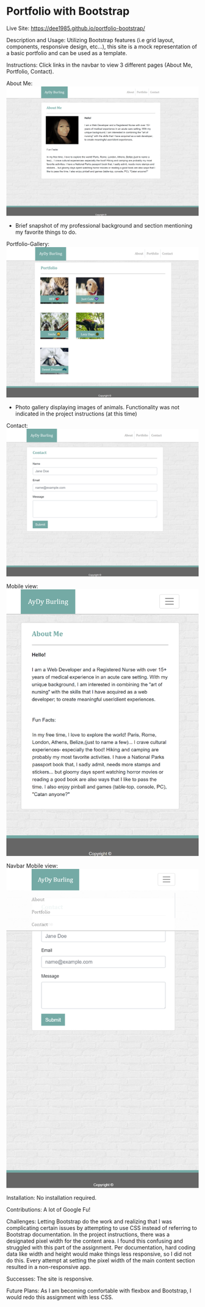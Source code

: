 # Portfolio with Bootstrap

Live Site: <https://dee1985.github.io/portfolio-bootstrap/>

Description and Usage: Utilizing Bootstrap features (i.e grid layout, components, responsive design, etc...), this site is a mock representation of a basic portfolio and can be used as a template.

Instructions: Click links in the navbar to view 3 different pages (About Me, Portfolio, Contact).

About Me: ![screen clip](assets/img/about.png)

- Brief snapshot of my professional background and section mentioning my favorite things to do.

Portfolio-Gallery: ![screen clip](assets/img/gallery.png)

- Photo gallery displaying images of animals. Functionality was not indicated in the project instructions (at this time)

Contact: ![screen clip](assets/img/contact.png)

Mobile view: ![screen clip](assets/img/mobile.png)

Navbar Mobile view: ![screen clip](assets/img/mobile2.png)

Installation: No installation required.

Contributions: A lot of Google Fu!

Challenges: Letting Bootstrap do the work and realizing that I was complicating certain issues by attempting to use CSS instead of referring to Bootstrap documentation. In the project instructions, there was a designated pixel width for the content area. I found this confusing and struggled with this part of the assignment. Per documentation, hard coding data like width and height would make things less responsive, so I did not do this. Every attempt at setting the pixel width of the main content section resulted in a non-responsive app.

Successes: The site is responsive.

Future Plans: As I am becoming comfortable with flexbox and Bootstrap, I would redo this assignment with less CSS.
